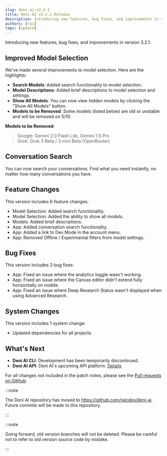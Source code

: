 ```yaml
---
slug: deni-ai-v3-2-1
title: Deni AI v3.2.1 Release
description: Introducing new features, bug fixes, and improvements in version 3.2.1.
authors: [rai]
tags: [update]
---
```


Introducing new features, bug fixes, and improvements in version 3.2.1.

<!--truncate-->

## Improved Model Selection

We've made several improvements to model selection. Here are the highlights:

- **Search Models**: Added search functionality to model selection.
- **Model Descriptions**: Added brief descriptions to model selection and settings.
- **Show All Models**: You can now view hidden models by clicking the "Show All Models" button.
- **Models to be Removed**: Some models (listed below) are old or unstable and will be removed on 5/10.

**Models to be Removed**:
> Google: Gemini 2.0 Flash Lite, Gemini 1.5 Pro <br>
> Grok: Grok 3 Beta / 3 mini Beta (OpenRouter)

## Conversation Search

You can now search your conversations. Find what you need instantly, no matter how many conversations you have.

## Feature Changes

This version includes 6 feature changes:

- Model Selection: Added search functionality.
- Model Selection: Added the ability to show all models.
- Models: Added brief descriptions.
- App: Added conversation search functionality.
- App: Added a link to Dev Mode in the account menu.
- App: Removed Offline / Experimental filters from model settings.

## Bug Fixes

This version includes 3 bug fixes:

- App: Fixed an issue where the analytics toggle wasn't working.
- App: Fixed an issue where the Canvas editor didn't extend fully horizontally on mobile.
- App: Fixed an issue where Deep Research Status wasn't displayed when using Advanced Research.

## System Changes

This version includes 1 system change:

- Updated dependencies for all projects.

## What's Next

- **Deni AI CLI**: Development has been temporarily discontinued.
- **Deni AI API**: Deni AI's upcoming API platform. [Details](/blog/deni-ai-api-preview)

For all changes not included in the patch notes, please see the [Pull requests on GitHub](https://github.com/raicdev/deni-ai/pull/34).

:::note

The Deni AI repository has moved to https://github.com/raicdev/deni-ai. Future commits will be made to this repository.

:::

:::note

Going forward, old version branches will not be deleted. Please be careful not to refer to old version source code by mistake.

:::
